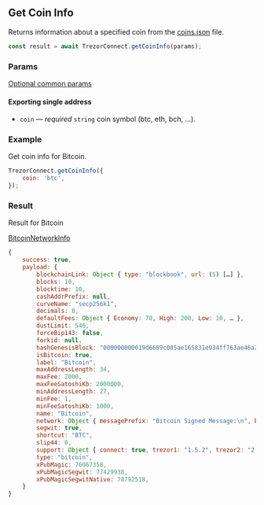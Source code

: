 ## Get Coin Info

Returns information about a specified coin from the [coins.json](https://github.com/trezor/trezor-suite/blob/develop/packages/connect-common/files/coins.json) file.

```javascript
const result = await TrezorConnect.getCoinInfo(params);
```

### Params

[Optional common params](commonParams.md)

#### Exporting single address

-   `coin` — _required_ `string` coin symbol (btc, eth, bch, ...).

### Example

Get coin info for Bitcoin.

```javascript
TrezorConnect.getCoinInfo({
    coin: 'btc',
});
```

### Result

Result for Bitcoin

[BitcoinNetworkInfo](https://github.com/trezor/trezor-suite/blob/develop/packages/connect/src/types/coinInfo.ts)

```javascript
{
    success: true,
    payload: {
        blockchainLink: Object { type: "blockbook", url: (5) […] },
        blocks: 10,
        blocktime: 10,
        cashAddrPrefix: null,
        curveName: "secp256k1",
        decimals: 8,
        defaultFees: Object { Economy: 70, High: 200, Low: 10, … },
        dustLimit: 546,
        forceBip143: false,
        forkid: null,
        hashGenesisBlock: "000000000019d6689c085ae165831e934ff763ae46a2a6c172b3f1b60a8ce26f",
        isBitcoin: true,
        label: "Bitcoin",
        maxAddressLength: 34,
        maxFee: 2000,
        maxFeeSatoshiKb: 2000000,
        minAddressLength: 27,
        minFee: 1,
        minFeeSatoshiKb: 1000,
        name: "Bitcoin",
        network: Object { messagePrefix: "Bitcoin Signed Message:\n", bech32: "bc", pubKeyHash: 0, … },
        segwit: true,
        shortcut: "BTC",
        slip44: 0,
        support: Object { connect: true, trezor1: "1.5.2", trezor2: "2.0.5", … },
        type: "bitcoin",
        xPubMagic: 76067358,
        xPubMagicSegwit: 77429938,
        xPubMagicSegwitNative: 78792518,
    }
}
```
